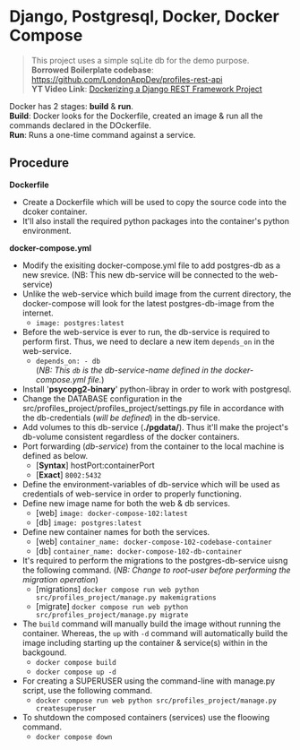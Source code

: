 # Django, Postgresql, Docker, Docker Compose
> This project uses a simple sqLite db for the demo purpose. <br>
**Borrowed Boilerplate codebase**: https://github.com/LondonAppDev/profiles-rest-api <br>
**YT Video Link**: [Dockerizing a Django REST Framework Project](https://www.youtube.com/watch?v=Y_rh-VeC_j4)

Docker has 2 stages: **build** & **run**. <br>
    **Build**: Docker looks for the Dockerfile, created an image & run all the commands declared in the DOckerfile. <br>
    **Run**: Runs a one-time command against a service.

## Procedure
**Dockerfile**
- Create a Dockerfile which will be used to copy the source code into the dcoker container.
- It'll also install the required python packages into the container's python environment. <br>

**docker-compose.yml**
- Modify the exisiting docker-compose.yml file to add postgres-db as a new srevice. (NB: This new db-service will be connected to the web-service)
- Unlike the web-service which build image from the current directory, the docker-compose will look for the latest postgres-db-image from the internet.
    - `image: postgres:latest`
- Before the web-service is ever to run, the db-service is required to perform first. Thus, we need to declare a new item `depends_on` in the web-service.
    - `depends_on: - db` <br>
    (*NB: This `db` is the db-service-name defined in the docker-compose.yml file.*)
- Install '**psycopg2-binary**' python-libray in order to work with postgresql.
- Change the DATABASE configuration in the src/profiles_project/profiles_project/settings.py file in accordance with the db-credentials (*will be defined*) in the db-service.
- Add volumes to this db-service (**./pgdata/**). Thus it'll make the project's db-volume consistent regardless of the docker containers.
- Port forwarding (*db-service*) from the container to the local machine is defined as below.
    - [**Syntax**] hostPort:containerPort
    - [**Exact**]  `8002:5432` 
- Define the environment-variables of db-service which will be used as credentials of web-service in order to properly functioning.
- Define new image name for both the web & db services.
    - [web] `image: docker-compose-102:latest`
    - [db] `image: postgres:latest`
- Define new container names for both the services.
    - [web] `container_name: docker-compose-102-codebase-container`
    - [db] `container_name: docker-compose-102-db-container`
- It's required to perform the migrations to the postgres-db-service uisng the following command. (*NB: Change to root-user before performing the migration operation*)
    - [migrations] `docker compose run web python src/profiles_project/manage.py makemigrations`
    - [migrate] `docker compose run web python src/profiles_project/manage.py migrate`
- The `build` command will manually build the image without running the container. Whereas, the `up` with `-d` command will automatically build the image including starting up the container & service(s) within in the backgound.
    - `docker compose build`
    - `docker compose up -d`
- For creating a SUPERUSER using the command-line with manage.py script, use the following command.
    - `docker compose run web python src/profiles_project/manage.py createsuperuser`
- To shutdown the composed containers (services) use the floowing command.
    - `docker compose down`
